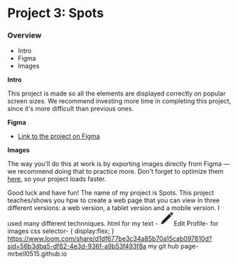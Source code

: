 # Project 3: Spots

### Overview

- Intro
- Figma
- Images

**Intro**

This project is made so all the elements are displayed correctly on popular screen sizes. We recommend investing more time in completing this project, since it's more difficult than previous ones.

**Figma**

- [Link to the project on Figma](https://www.figma.com/file/BBNm2bC3lj8QQMHlnqRsga/Sprint-3-Project-%E2%80%94-Spots?type=design&node-id=2%3A60&mode=design&t=afgNFybdorZO6cQo-1)

**Images**

The way you'll do this at work is by exporting images directly from Figma — we recommend doing that to practice more. Don't forget to optimize them [here](https://tinypng.com/), so your project loads faster.

Good luck and have fun!
The name of my project is Spots.
This project teaches/shows you hpw to create a web page that you can view in three different versions: a web version, a tablet version and a mobile version.
I used many different technniques. html for my text -<title>spots</title>
<img src="./images/Group 2.svg" alt="pencil icon" />Edit Profile- for images
css selector- {
display:flex;
}
https://www.loom.com/share/d1df677be3c34a85b70a15cab097810d?sid=56b3dba5-df82-4e3d-936f-a9b53f493f8a
my git hub page- mrbell0515.github.io
